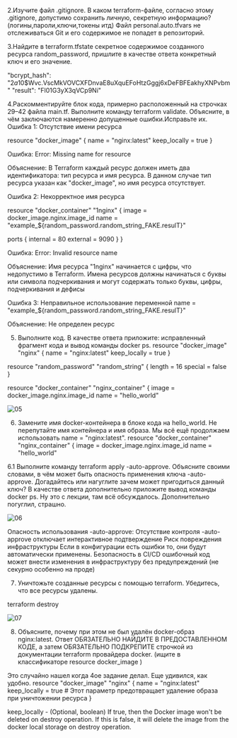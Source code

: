 
2.Изучите файл .gitignore. В каком terraform-файле, согласно этому .gitignore, допустимо сохранить личную, секретную информацию?(логины,пароли,ключи,токены итд)
Файл personal.auto.tfvars не отслеживаться Git и его содержимое не попадет в репозиторий.


3.Найдите в terraform.tfstate секретное содержимое созданного ресурса random_password, пришлите в качестве ответа конкретный ключ и его значение.
   
"bcrypt_hash": "$2a$10$Wvc.VscMkVOVCXFDnvaE8uXquEFoHtzGggj6xDeFBFEakhyXNPvbm"
"result": "Fl01G3yX3qVCp9Ni"


4.Раскомментируйте блок кода, примерно расположенный на строчках 29–42 файла main.tf. Выполните команду terraform validate. Объясните, в чём заключаются намеренно допущенные ошибки.Исправьте их.
Ошибка 1: Отсутствие имени ресурса

resource "docker_image" {
  name         = "nginx:latest"
  keep_locally = true
}

Ошибка:
Error: Missing name for resource

Объяснение:
В Terraform каждый ресурс должен иметь два идентификатора: тип ресурса и имя ресурса. В данном случае тип ресурса указан как "docker_image", но имя ресурса отсутствует.

Ошибка 2: Некорректное имя ресурса

resource "docker_container" "1nginx" {
  image = docker_image.nginx.image_id
  name  = "example_${random_password.random_string_FAKE.resulT}"

  ports {
    internal = 80
    external = 9090
  }
}

Ошибка:
Error: Invalid resource name

Объяснение:
Имя ресурса "1nginx" начинается с цифры, что недопустимо в Terraform. Имена ресурсов должны начинаться с буквы или символа подчеркивания и могут содержать только буквы, цифры, подчеркивания и дефисы

Ошибка 3: Неправильное использование переменной
name  = "example_${random_password.random_string_FAKE.resulT}"

Объяснение:
Не определен ресурс


5. Выполните код. В качестве ответа приложите: исправленный фрагмент кода и вывод команды docker ps.
resource "docker_image" "nginx" {
  name         = "nginx:latest"
  keep_locally = true
}

resource "random_password" "random_string" {
  length = 16
  special = false
}

resource "docker_container" "nginx_container" {
  image = docker_image.nginx.image_id
  name  = "hello_world"

![05](https://github.com/user-attachments/assets/2048a9f9-5c62-4fb6-b5fd-f9706d23564e)


6. Замените имя docker-контейнера в блоке кода на hello_world. Не перепутайте имя контейнера и имя образа. Мы всё ещё продолжаем использовать name = "nginx:latest".
resource "docker_container" "nginx_container" {
  image = docker_image.nginx.image_id
  name  = "hello_world"

6.1 Выполните команду terraform apply -auto-approve. Объясните своими словами, в чём может быть опасность применения ключа -auto-approve. 
Догадайтесь или нагуглите зачем может пригодиться данный ключ? В качестве ответа дополнительно приложите вывод команды docker ps.
Ну это с лекции, там всё обсуждалось. Дополнительно погуглил, страшно.

![06](https://github.com/user-attachments/assets/88404a88-1910-4fe7-a908-4a67eb5073ae)

Опасность использования -auto-approve:
Отсутствие контроля
-auto-approve отключает интерактивное подтверждение
Риск повреждения инфраструктуры
Если в конфигурации есть ошибки то, они будут автоматически применены.
Безопасность
в CI/CD ошибочный код может внести изменения в инфраструктуру без предупреждений (не секурно особенно на проде)

7. Уничтожьте созданные ресурсы с помощью terraform. Убедитесь, что все ресурсы удалены.

terraform destroy


![07](https://github.com/user-attachments/assets/451186c8-acec-4883-9f1b-eb49711c4b84)


8. Объясните, почему при этом не был удалён docker-образ nginx:latest. Ответ ОБЯЗАТЕЛЬНО НАЙДИТЕ В ПРЕДОСТАВЛЕННОМ КОДЕ, а затем ОБЯЗАТЕЛЬНО ПОДКРЕПИТЕ строчкой из документации terraform провайдера docker. (ищите в классификаторе resource docker_image )

Это случайно нашел когда 4ое задание делал. Еще удивился, как удобно.
resource "docker_image" "nginx" {
  name         = "nginx:latest"
  keep_locally = true  # Этот параметр предотвращает удаление образа при уничтожении ресурса
}

keep_locally - (Optional, boolean) If true, then the Docker image won't be deleted on destroy operation. If this is false, it will delete the image from the docker local storage on destroy operation.
